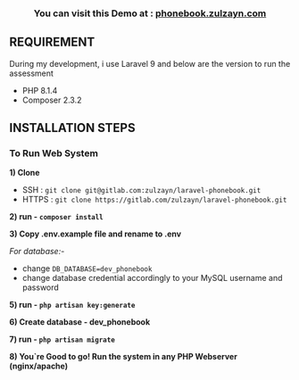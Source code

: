


<h3 align="center">
You can visit this Demo at : <a href="https://phonebook.zulzayn.com" target="_blank">phonebook.zulzayn.com</a>
</h3> 

## REQUIREMENT

During my development, i use Laravel 9 and below are the version to run the assessment
- PHP 8.1.4
- Composer 2.3.2

## INSTALLATION STEPS

### To Run Web System

**1) Clone**
- SSH : `git clone git@gitlab.com:zulzayn/laravel-phonebook.git`
- HTTPS : `git clone https://gitlab.com/zulzayn/laravel-phonebook.git`

**2) run - `composer install`**

**3) Copy .env.example file and rename to .env** 

_For database:-_
- change `DB_DATABASE=dev_phonebook`
- change database credential accordingly to your MySQL username and password

**5) run - `php artisan key:generate`**

**6) Create database - dev_phonebook**

**7) run - `php artisan migrate`**

**8) You`re Good to go! Run the system in any PHP Webserver (nginx/apache)**


